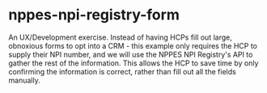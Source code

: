 # nppes-npi-registry-form
An UX/Development exercise. Instead of having HCPs fill out large, obnoxious forms to opt into a CRM - this example only requires the HCP to supply their NPI number, and we will use the NPPES NPI Registry's API to gather the rest of the information. This allows the HCP to save time by only confirming the information is correct, rather than fill out all the fields manually. 
